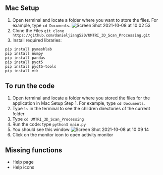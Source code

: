 ## Mac Setup
1. Open terminal and locate a folder where you want to store the files. For example, type ```cd Documents```.
![Screen Shot 2021-10-08 at 10 02 53](https://user-images.githubusercontent.com/71047773/136570679-fb029f7a-6c15-49b9-aed7-663cd9e4f6c6.png)
2. Clone the Files ```git clone https://github.com/danieljiang520/UMTRI_3D_Scan_Processing.git```
4. Install required libraries: 
```
pip install pymeshlab
pip install numpy
pip install pandas
pip install pyqt5
pip install pyqt5-tools
pip install vtk
```
## To run the code
1. Open terminal and locate a folder where you stored the files for the application in Mac Setup Step 1. For example, type ```cd Documents```.
2. Type ```ls``` in the terminal to see the children directories of the current folder
3. Type ```cd UMTRI_3D_Scan_Processing```
4. Run the code: type ```python3 main.py```
5. You should see this window
![Screen Shot 2021-10-08 at 10 09 14](https://user-images.githubusercontent.com/71047773/136571692-2f0d567a-9927-4147-8fff-16169e12e52c.png)
6. Click on the monitor icon to open activity monitor

## Missing functions
- Help page
- Help icons
